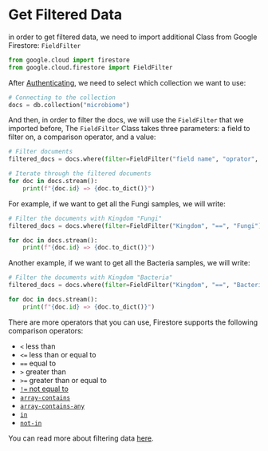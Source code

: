 # Get Filtered Data

in order to get filtered data, we need to import additional Class from Google Firestore: `FieldFilter`

```Python
from google.cloud import firestore
from google.cloud.firestore import FieldFilter
```

After [Authenticating](https://matan15.github.io/microbiome-data-management-docs/authenticating.html), we need to select which collection we want to use:
```Python
# Connecting to the collection
docs = db.collection("microbiome")
```

And then, in order to filter the docs, we will use the `FieldFilter` that we imported before, The `FieldFilter` Class takes three parameters: a field to filter on, a comparison operator, and a value:
```Python
# Filter documents
filtered_docs = docs.where(filter=FieldFilter("field name", "oprator", "value"))

# Iterate through the filtered documents
for doc in docs.stream():
    print(f"{doc.id} => {doc.to_dict()}")
```

For example, if we want to get all the Fungi samples, we will write:
```Python
# Filter the documents with Kingdom "Fungi"
filtered_docs = docs.where(filter=FieldFilter("Kingdom", "==", "Fungi"))

for doc in docs.stream():
    print(f"{doc.id} => {doc.to_dict()}")
```

Another example, if we want to get all the Bacteria samples, we will write:
```Python
# Filter the documents with Kingdom "Bacteria"
filtered_docs = docs.where(filter=FieldFilter("Kingdom", "==", "Bacteria"))

for doc in docs.stream():
    print(f"{doc.id} => {doc.to_dict()}")
```

There are more operators that you can use, Firestore supports the following comparison operators:
* `<` less than
* `<=` less than or equal to
* `==` equal to
* `>` greater than
* `>=` greater than or equal to
* [`!=` not equal to](https://cloud.google.com/firestore/docs/query-data/queries#not_equal)
* [`array-contains`](https://cloud.google.com/firestore/docs/query-data/queries#array_membership)
* [`array-contains-any`](https://cloud.google.com/firestore/docs/query-data/queries#in_and_array-contains-any)
* [`in`](https://cloud.google.com/firestore/docs/query-data/queries#in_and_array-contains-any)
* [`not-in`](https://cloud.google.com/firestore/docs/query-data/queries#in_and_array-contains-any)

You can read more about filtering data [here](https://cloud.google.com/firestore/docs/query-data/queries).
